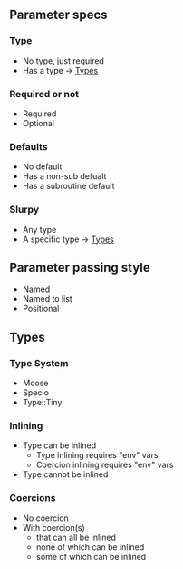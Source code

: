 ## Parameter specs

### Type

* No type, just required
* Has a type -> [Types](#types)

### Required or not

* Required
* Optional

### Defaults

* No default
* Has a non-sub defualt
* Has a subroutine default

### Slurpy

* Any type
* A specific type -> [Types](#types)

## Parameter passing style

* Named
* Named to list
* Positional

## Types

### Type System

* Moose
* Specio
* Type::Tiny

### Inlining

* Type can be inlined
  * Type inlining requires "env" vars
  * Coercion inlining requires "env" vars
* Type cannot be inlined

### Coercions

* No coercion
* With coercion(s)
  * that can all be inlined
  * none of which can be inlined
  * some of which can be inlined
